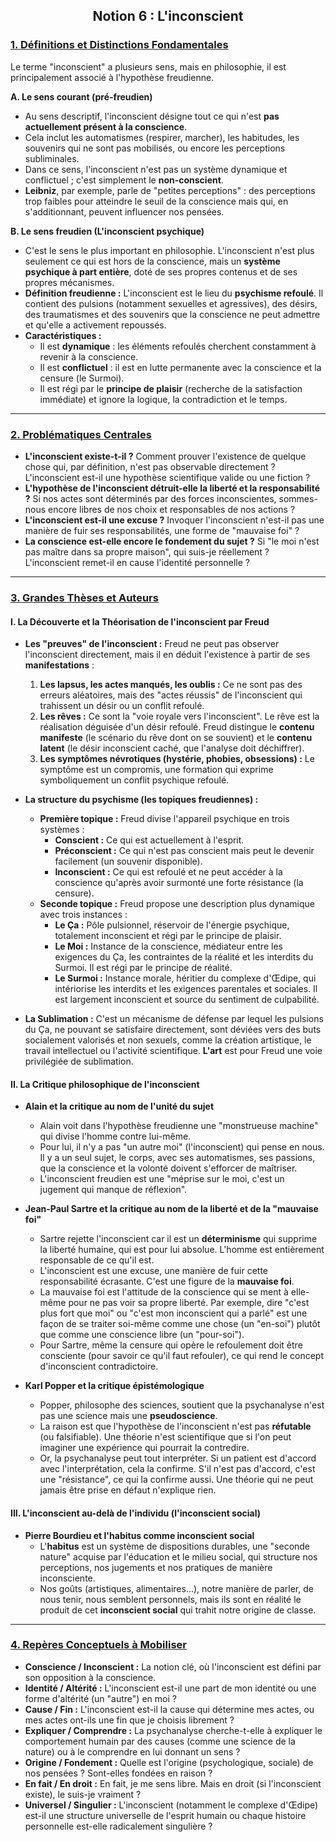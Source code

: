 ## <center>Notion 6 : L'inconscient</center>

### <u>1. Définitions et Distinctions Fondamentales</u>

Le terme "inconscient" a plusieurs sens, mais en philosophie, il est principalement associé à l'hypothèse freudienne.

**A. Le sens courant (pré-freudien)**
-   Au sens descriptif, l'inconscient désigne tout ce qui n'est **pas actuellement présent à la conscience**.
-   Cela inclut les automatismes (respirer, marcher), les habitudes, les souvenirs qui ne sont pas mobilisés, ou encore les perceptions subliminales.
-   Dans ce sens, l'inconscient n'est pas un système dynamique et conflictuel ; c'est simplement le **non-conscient**.
-   **Leibniz**, par exemple, parle de "petites perceptions" : des perceptions trop faibles pour atteindre le seuil de la conscience mais qui, en s'additionnant, peuvent influencer nos pensées.

**B. Le sens freudien (L'inconscient psychique)**
-   C'est le sens le plus important en philosophie. L'inconscient n'est plus seulement ce qui est hors de la conscience, mais un **système psychique à part entière**, doté de ses propres contenus et de ses propres mécanismes.
-   **Définition freudienne :** L'inconscient est le lieu du **psychisme refoulé**. Il contient des pulsions (notamment sexuelles et agressives), des désirs, des traumatismes et des souvenirs que la conscience ne peut admettre et qu'elle a activement repoussés.
-   **Caractéristiques :**
    -   Il est **dynamique** : les éléments refoulés cherchent constamment à revenir à la conscience.
    -   Il est **conflictuel** : il est en lutte permanente avec la conscience et la censure (le Surmoi).
    -   Il est régi par le **principe de plaisir** (recherche de la satisfaction immédiate) et ignore la logique, la contradiction et le temps.

---

### <u>2. Problématiques Centrales</u>

-   **L'inconscient existe-t-il ?** Comment prouver l'existence de quelque chose qui, par définition, n'est pas observable directement ? L'inconscient est-il une hypothèse scientifique valide ou une fiction ?
-   **L'hypothèse de l'inconscient détruit-elle la liberté et la responsabilité ?** Si nos actes sont déterminés par des forces inconscientes, sommes-nous encore libres de nos choix et responsables de nos actions ?
-   **L'inconscient est-il une excuse ?** Invoquer l'inconscient n'est-il pas une manière de fuir ses responsabilités, une forme de "mauvaise foi" ?
-   **La conscience est-elle encore le fondement du sujet ?** Si "le moi n'est pas maître dans sa propre maison", qui suis-je réellement ? L'inconscient remet-il en cause l'identité personnelle ?

---

### <u>3. Grandes Thèses et Auteurs</u>

#### **I. La Découverte et la Théorisation de l'inconscient par Freud**

-   **Les "preuves" de l'inconscient :** Freud ne peut pas observer l'inconscient directement, mais il en déduit l'existence à partir de ses **manifestations** :
    1.  **Les lapsus, les actes manqués, les oublis :** Ce ne sont pas des erreurs aléatoires, mais des "actes réussis" de l'inconscient qui trahissent un désir ou un conflit refoulé.
    2.  **Les rêves :** Ce sont la "voie royale vers l'inconscient". Le rêve est la réalisation déguisée d'un désir refoulé. Freud distingue le **contenu manifeste** (le scénario du rêve dont on se souvient) et le **contenu latent** (le désir inconscient caché, que l'analyse doit déchiffrer).
    3.  **Les symptômes névrotiques (hystérie, phobies, obsessions) :** Le symptôme est un compromis, une formation qui exprime symboliquement un conflit psychique refoulé.

-   **La structure du psychisme (les topiques freudiennes) :**
    -   **Première topique :** Freud divise l'appareil psychique en trois systèmes :
        -   **Conscient :** Ce qui est actuellement à l'esprit.
        -   **Préconscient :** Ce qui n'est pas conscient mais peut le devenir facilement (un souvenir disponible).
        -   **Inconscient :** Ce qui est refoulé et ne peut accéder à la conscience qu'après avoir surmonté une forte résistance (la censure).
    -   **Seconde topique :** Freud propose une description plus dynamique avec trois instances :
        -   **Le Ça :** Pôle pulsionnel, réservoir de l'énergie psychique, totalement inconscient et régi par le principe de plaisir.
        -   **Le Moi :** Instance de la conscience, médiateur entre les exigences du Ça, les contraintes de la réalité et les interdits du Surmoi. Il est régi par le principe de réalité.
        -   **Le Surmoi :** Instance morale, héritier du complexe d'Œdipe, qui intériorise les interdits et les exigences parentales et sociales. Il est largement inconscient et source du sentiment de culpabilité.

-   **La Sublimation :** C'est un mécanisme de défense par lequel les pulsions du Ça, ne pouvant se satisfaire directement, sont déviées vers des buts socialement valorisés et non sexuels, comme la création artistique, le travail intellectuel ou l'activité scientifique. **L'art** est pour Freud une voie privilégiée de sublimation.

#### **II. La Critique philosophique de l'inconscient**

-   **Alain et la critique au nom de l'unité du sujet**
    -   Alain voit dans l'hypothèse freudienne une "monstrueuse machine" qui divise l'homme contre lui-même.
    -   Pour lui, il n'y a pas "un autre moi" (l'inconscient) qui pense en nous. Il y a un seul sujet, le corps, avec ses automatismes, ses passions, que la conscience et la volonté doivent s'efforcer de maîtriser.
    -   L'inconscient freudien est une "méprise sur le moi, c'est un jugement qui manque de réflexion".

-   **Jean-Paul Sartre et la critique au nom de la liberté et de la "mauvaise foi"**
    -   Sartre rejette l'inconscient car il est un **déterminisme** qui supprime la liberté humaine, qui est pour lui absolue. L'homme est entièrement responsable de ce qu'il est.
    -   L'inconscient est une excuse, une manière de fuir cette responsabilité écrasante. C'est une figure de la **mauvaise foi**.
    -   La mauvaise foi est l'attitude de la conscience qui se ment à elle-même pour ne pas voir sa propre liberté. Par exemple, dire "c'est plus fort que moi" ou "c'est mon inconscient qui a parlé" est une façon de se traiter soi-même comme une chose (un "en-soi") plutôt que comme une conscience libre (un "pour-soi").
    -   Pour Sartre, même la censure qui opère le refoulement doit être consciente (pour savoir ce qu'il faut refouler), ce qui rend le concept d'inconscient contradictoire.

-   **Karl Popper et la critique épistémologique**
    -   Popper, philosophe des sciences, soutient que la psychanalyse n'est pas une science mais une **pseudoscience**.
    -   La raison est que l'hypothèse de l'inconscient n'est pas **réfutable** (ou falsifiable). Une théorie n'est scientifique que si l'on peut imaginer une expérience qui pourrait la contredire.
    -   Or, la psychanalyse peut tout interpréter. Si un patient est d'accord avec l'interprétation, cela la confirme. S'il n'est pas d'accord, c'est une "résistance", ce qui la confirme aussi. Une théorie qui ne peut jamais être prise en défaut n'explique rien.

#### **III. L'inconscient au-delà de l'individu (l'inconscient social)**

-   **Pierre Bourdieu et l'habitus comme inconscient social**
    -   L'**habitus** est un système de dispositions durables, une "seconde nature" acquise par l'éducation et le milieu social, qui structure nos perceptions, nos jugements et nos pratiques de manière inconsciente.
    -   Nos goûts (artistiques, alimentaires...), notre manière de parler, de nous tenir, nous semblent personnels, mais ils sont en réalité le produit de cet **inconscient social** qui trahit notre origine de classe.

---

### <u>4. Repères Conceptuels à Mobiliser</u>

-   **Conscience / Inconscient :** La notion clé, où l'inconscient est défini par son opposition à la conscience.
-   **Identité / Altérité :** L'inconscient est-il une part de mon identité ou une forme d'altérité (un "autre") en moi ?
-   **Cause / Fin :** L'inconscient est-il la cause qui détermine mes actes, ou mes actes ont-ils une fin que je choisis librement ?
-   **Expliquer / Comprendre :** La psychanalyse cherche-t-elle à expliquer le comportement humain par des causes (comme une science de la nature) ou à le comprendre en lui donnant un sens ?
-   **Origine / Fondement :** Quelle est l'origine (psychologique, sociale) de nos pensées ? Sont-elles fondées en raison ?
-   **En fait / En droit :** En fait, je me sens libre. Mais en droit (si l'inconscient existe), le suis-je vraiment ?
-   **Universel / Singulier :** L'inconscient (notamment le complexe d'Œdipe) est-il une structure universelle de l'esprit humain ou chaque histoire personnelle est-elle radicalement singulière ?